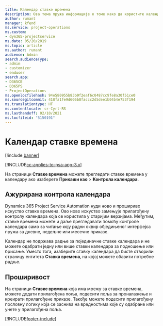 ```yaml
---
title: Календар ставке времена
description: Ова тема пружа информације о томе како да користите календар ставке времена.
author: rumant
manager: kfend
ms.service: project-operations
ms.custom:
- dyn365-projectservice
ms.date: 05/20/2019
ms.topic: article
ms.author: rumant
audience: Admin
search.audienceType:
- admin
- customizer
- enduser
search.app:
- D365CE
- D365PS
- ProjectOperations
ms.openlocfilehash: 94e580955b83b9f2eaf6c0487cc9fe8a30f51ce0
ms.sourcegitcommit: 418fa1fe9d605b8faccc2d5dee1b04b4e753f194
ms.translationtype: HT
ms.contentlocale: sr-Cyrl-RS
ms.lasthandoff: 02/10/2021
ms.locfileid: "5150191"
---
```

# <a name="time-entry-calendar"></a>Календар ставке времена

[!include [banner](../includes/psa-now-project-operations.md)]

[!INCLUDE[cc-applies-to-psa-app-3.x](../includes/cc-applies-to-psa-app-3x.md)]

На страници **Ставке времена** можете прегледати ставке времена у календару ако изаберете **Прикажи као** \> **Контрола календара**.

## <a name="updated-calendar-control"></a>Ажурирана контрола календара

Dynamics 365 Project Service Automation нуди ново и прошириво искуство ставке времена. Ово ново искуство замењује прилагођену контролу календара која се користила у старијим верзијама. Међутим, ставке времена можете и даље прегледавати помоћу контроле календара само за читање коју радни оквир обједињеног интерфејса пружа за дневне, недељне или месечне приказе.

Календар не подржава радње за појединачне ставке календара и не можете одабрати једну или више ставки календара за подношење или брисање. Уместо тога, изаберите ставку календара да бисте отворили страницу ентитета **Ставка времена**, на којој можете обавити потребне радње.

## <a name="extensibility"></a>Проширивост

На страници **Ставке времена** која има мрежу за ставке времена, можете додати прилагођена поља, подесити поља за проналажење и креирати прилагођене приказе. Такође можете подесити прилагођену пословну логику која се заснива на вредностима које су одабране или унете у прилагођена поља.


[!INCLUDE[footer-include](../includes/footer-banner.md)]